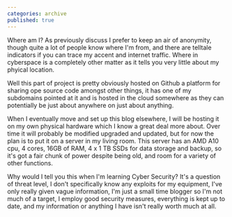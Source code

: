 ```yaml
---
categories: archive
published: true
---
```


Where am I? As previously discuss I prefer to keep an air of anonymity, though quite a lot of people know where I'm from, and there are telltale indicators if you can trace my accent and internet traffic. Where in cyberspace is a completely other matter as it tells you very little about my phyical location.

Well this part of project is pretty obviously hosted on Github a platform for sharing ope source code amongst other things, it has one of my subdomains pointed at it and is hosted in the cloud somewhere as they can potentially be just about anywhere on just about anything.

When I eventually move and set up this blog elsewhere, I will be hosting it on my own physical hardware which I know a great deal more about. Over time it will probably be modified upgraded and updated, but for now the plan is to put it on a server in my living room. This server has an AMD A10 cpu, 4 cores, 16GB of RAM, 4 x 1 TB SSDs for data storage and backup, so it's got a fair chunk of power despite being old, and room for a variety of other functions.

Why would I tell you this when I'm learning Cyber Security? It's a question of threat level, I don't specifically know any exploits for my equipment, I've only really given vague information, I'm just a small time blogger so I'm not much of a target, I employ good security measures, everything is kept up to date, and my information or anything I have isn't really worth much at all.

